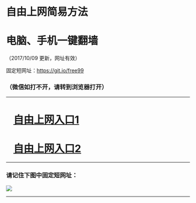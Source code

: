 ﻿# 自由上网简易方法

# 电脑、手机一键翻墙

（2017/10/09 更新，网址有效）

固定短网址：https://git.io/free99

### （微信如打不开，请转到浏览器打开）


***





# &nbsp;&nbsp; <a href="http://ft1630113883.fwq-tz-1001.info/fwqtz01.html?t=100900131203 " target="_blank">自由上网入口1</a>
# &nbsp;&nbsp; <a href="http://ft1343712532.fwq-tz-1002.info/fwqtz02.html?t=10090018460 " target="_blank">自由上网入口2</a>
***

### 请记住下图中固定短网址：

<img src="https://s3-us-west-2.amazonaws.com/fwq-1001/yjfq-20170905okok.png" /> 


***

